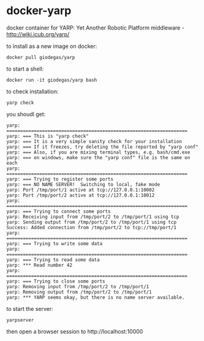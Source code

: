 # docker-yarp
docker container for YARP: Yet Another Robotic Platform middleware - http://wiki.icub.org/yarp/

to install as a new image on docker:

    docker pull giodegas/yarp

to start a shell:

    docker run -it giodegas/yarp bash
    
to check installation:

    yarp check
    
you shoudl get:

    yarp: ==================================================================
    yarp: === This is "yarp check"
    yarp: === It is a very simple sanity check for your installation
    yarp: === If it freezes, try deleting the file reported by "yarp conf"
    yarp: === Also, if you are mixing terminal types, e.g. bash/cmd.exe
    yarp: === on windows, make sure the "yarp conf" file is the same on each
    yarp: ==================================================================
    yarp: === Trying to register some ports
    yarp: === NO NAME SERVER!  Switching to local, fake mode
    yarp: Port /tmp/port/1 active at tcp://127.0.0.1:10002
    yarp: Port /tmp/port/2 active at tcp://127.0.0.1:10012
    yarp: ==================================================================
    yarp: === Trying to connect some ports
    yarp: Receiving input from /tmp/port/2 to /tmp/port/1 using tcp
    yarp: Sending output from /tmp/port/2 to /tmp/port/1 using tcp
    Success: Added connection from /tmp/port/2 to tcp://tmp/port/1
    yarp: ==================================================================
    yarp: === Trying to write some data
    yarp: ==================================================================
    yarp: === Trying to read some data
    yarp: *** Read number 42
    yarp: ==================================================================
    yarp: === Trying to close some ports
    yarp: Removing input from /tmp/port/2 to /tmp/port/1
    yarp: Removing output from /tmp/port/2 to /tmp/port/1
    yarp: *** YARP seems okay, but there is no name server available.

to start the server:

    yarpserver
    
then open a browser session to http://localhost:10000
